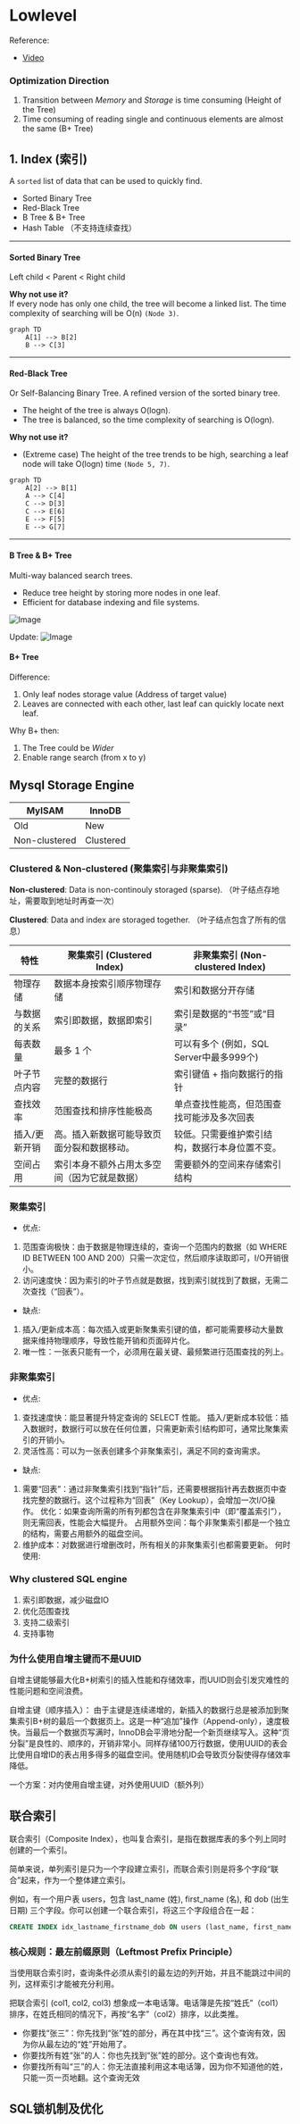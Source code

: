# Lowlevel

Reference:
- [Video](https://www.bilibili.com/video/BV1ge4y117cM)

### Optimization Direction
1. Transition between *Memory* and *Storage* is time consuming (Height of the Tree)
2. Time consuming of reading single and continuous elements are almost the same (B+ Tree)


## 1. Index (索引)
A `sorted` list of data that can be used to quickly find.

- Sorted Binary Tree
- Red-Black Tree
- B Tree & B+ Tree
- Hash Table （不支持连续查找）

---
#### Sorted Binary Tree
Left child < Parent < Right child

**Why not use it?**  
If every node has only one child, the tree will become a linked list. The time complexity of searching will be O(n) `(Node 3)`.
```mermaid
graph TD
    A[1] --> B[2]
    B --> C[3]
```


---
#### Red-Black Tree
Or Self-Balancing Binary Tree. A refined version of the sorted binary tree.

- The height of the tree is always O(logn).
- The tree is balanced, so the time complexity of searching is O(logn).

**Why not use it?**
- (Extreme case) The height of the tree trends to be high, searching a leaf node will take O(logn) time `(Node 5, 7)`.

```mermaid
graph TD
    A[2] --> B[1]
    A --> C[4]
    C --> D[3]
    C --> E[6]
    E --> F[5]
    E --> G[7]
```

---
#### B Tree & B+ Tree
Multi-way balanced search trees.

- Reduce tree height by storing more nodes in one leaf.
- Efficient for database indexing and file systems.

![Image](./Images/B%20Tree.png)

Update:
![Image](./Images/B%20Tree%20update.png)

#### B+ Tree
Difference:
1. Only leaf nodes storage value (Address of target value)
2. Leaves are connected with each other, last leaf can quickly locate next leaf.

Why B+ then:
1. The Tree could be *Wider*
2. Enable range search (from x to y)



## Mysql Storage Engine 
| MyISAM | InnoDB |
| - | - |
| Old | New |
| Non-clustered | Clustered |



### Clustered & Non-clustered (聚集索引与非聚集索引)
**Non-clustered**: Data is non-continouly storaged (sparse).  （叶子结点存地址，需要取到地址时再查一次）

**Clustered**: Data and index are storaged together. （叶子结点包含了所有的信息）

| 特性	| 聚集索引 (Clustered Index) |	非聚集索引 (Non-clustered Index) |
| ----- | ----- | ----- |
|物理存储 |	数据本身按索引顺序物理存储 | 索引和数据分开存储
| 与数据的关系 | 索引即数据，数据即索引 |	索引是数据的“书签”或“目录” |
| 每表数量 | 最多 1 个 | 可以有多个 (例如，SQL Server中最多999个) |
| 叶子节点内容	| 完整的数据行 | 索引键值 + 指向数据行的指针
| 查找效率 |	范围查找和排序性能极高	| 单点查找性能高，但范围查找可能涉及多次回表 |
| 插入/更新开销 |	高。插入新数据可能导致页面分裂和数据移动。	| 较低。只需要维护索引结构，数据行本身位置不变。|
| 空间占用 |	索引本身不额外占用太多空间（因为它就是数据）|	需要额外的空间来存储索引结构 |

### 聚集索引

- 优点:
1. 范围查询极快：由于数据是物理连续的，查询一个范围内的数据（如 WHERE ID BETWEEN 100 AND 200）只需一次定位，然后顺序读取即可，I/O开销很小。
2. 访问速度快：因为索引的叶子节点就是数据，找到索引就找到了数据，无需二次查找（“回表”）。
- 缺点:
1. 插入/更新成本高：每次插入或更新聚集索引键的值，都可能需要移动大量数据来维持物理顺序，导致性能开销和页面碎片化。
2. 唯一性：一张表只能有一个，必须用在最关键、最频繁进行范围查找的列上。


### 非聚集索引
- 优点:
1. 查找速度快：能显著提升特定查询的 SELECT 性能。
插入/更新成本较低：插入数据时，数据行可以放在任何位置，只需更新索引结构即可，通常比聚集索引的开销小。
2. 灵活性高：可以为一张表创建多个非聚集索引，满足不同的查询需求。

- 缺点:
1. 需要“回表”：通过非聚集索引找到“指针”后，还需要根据指针再去数据页中查找完整的数据行。这个过程称为“回表”（Key Lookup），会增加一次I/O操作。
优化：如果查询所需的所有列都包含在非聚集索引中（即“覆盖索引”），则无需回表，性能会大幅提升。
占用额外空间：每个非聚集索引都是一个独立的结构，需要占用额外的磁盘空间。
2. 维护成本：对数据进行增删改时，所有相关的非聚集索引也都需要更新。
何时使用:

### Why clustered SQL engine

1. 索引即数据，减少磁盘IO
2. 优化范围查找
3. 支持二级索引
4. 支持事物


### 为什么使用自增主键而不是UUID
自增主键能够最大化B+树索引的插入性能和存储效率，而UUID则会引发灾难性的性能问题和空间浪费。

自增主键（顺序插入）：
  由于主键是连续递增的，新插入的数据行总是被添加到聚集索引B+树的最后一个数据页上。这是一种“追加”操作（Append-only），速度极快。当最后一个数据页写满时，InnoDB会平滑地分配一个新页继续写入。这种“页分裂”是良性的、顺序的，开销非常小。同样存储100万行数据，使用UUID的表会比使用自增ID的表占用多得多的磁盘空间。使用随机ID会导致页分裂使得存储效率降低。

一个方案：对内使用自增主键，对外使用UUID（额外列）

## 联合索引

联合索引（Composite Index），也叫复合索引，是指在数据库表的多个列上同时创建的一个索引。

简单来说，单列索引是只为一个字段建立索引，而联合索引则是将多个字段“联合”起来，作为一个整体建立索引。

例如，有一个用户表 users，包含 last_name (姓), first_name (名), 和 dob (出生日期) 三个字段。你可以创建一个联合索引，将这三个字段组合在一起：
```SQL
CREATE INDEX idx_lastname_firstname_dob ON users (last_name, first_name, dob);
```

### 核心规则：最左前缀原则（Leftmost Prefix Principle）
当使用联合索引时，查询条件必须从索引的最左边的列开始，并且不能跳过中间的列，这样索引才能被充分利用。

把联合索引 (col1, col2, col3) 想象成一本电话簿。电话簿是先按“姓氏”（col1）排序，在姓氏相同的情况下，再按“名字”（col2）排序，以此类推。

- 你要找“张三”：你先找到“张”姓的部分，再在其中找“三”。这个查询有效，因为你从最左边的“姓”开始用了。
- 你要找所有姓“张”的人：你也先找到“张”姓的部分。这个查询也有效。
- 你要找所有叫“三”的人：你无法直接利用这本电话簿，因为你不知道他的姓，只能一页一页地翻。这个查询无效

## SQL锁机制及优化

